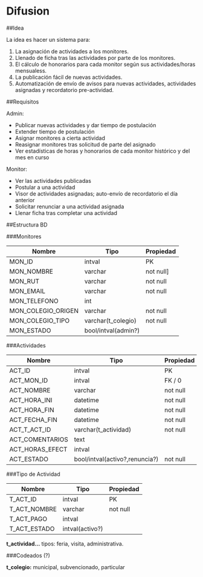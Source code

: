 # Difusion

##Idea

La idea es hacer un sistema para:

1. La asignación de actividades a los monitores.
2. Llenado de ficha tras las actividades por parte de los monitores.
3. El cálculo de honorarios para cada monitor según sus actividades/horas mensualess.
4. La publicación fácil de nuevas actividades.
5. Automatización de envío de avisos para nuevas actividades, actividades asignadas y recordatorio pre-actividad.


##Requisitos

Admin:
- Publicar nuevas actividades y dar tiempo de postulación
- Extender tiempo de postulación
- Asignar monitores a cierta actividad
- Reasignar monitores tras solicitud de parte del asignado
- Ver estadísticas de horas y honorarios de cada monitor histórico y del mes en curso


Monitor:
- Ver las actividades publicadas
- Postular a una actividad 
- Visor de actividades asignadas; auto-envío de recordatorio el día anterior
- Solicitar renunciar a una actividad asignada
- Llenar ficha tras completar una actividad


##Estructura BD

###Monitores

| Nombre | Tipo | Propiedad |
| ------ | ---- | --------- |
| MON_ID | intval | PK | 
| MON_NOMBRE | varchar | not null] |
| MON_RUT | varchar | not null |
| MON_EMAIL | varchar | not null | 
| MON_TELEFONO | int |  | 
| MON_COLEGIO_ORIGEN | varchar | not null | 
| MON_COLEGIO_TIPO | varchar(t_colegio) | not null |
| MON_ESTADO | bool/intval(admin?) | |

###Actividades

| Nombre | Tipo | Propiedad |
| ------ | ---- | --------- |
| ACT_ID  | intval | PK | 
| ACT_MON_ID  | intval | FK / 0 | 
| ACT_NOMBRE | varchar | not null | 
| ACT_HORA_INI | datetime | not null |
| ACT_HORA_FIN | datetime | not null |
| ACT_FECHA_FIN | datetime | not null |
| ACT_T_ACT_ID | varchar(t_actividad) | not null |
| ACT_COMENTARIOS | text | |
| ACT_HORAS_EFECT | intval | |
| ACT_ESTADO | bool/intval(activo?,renuncia?) | not null |

###Tipo de Actividad

| Nombre | Tipo | Propiedad |
| ------ | ---- | --------- |
| T_ACT_ID  | intval | PK | 
| T_ACT_NOMBRE | varchar | not null | 
| T_ACT_PAGO | intval |  |
| T_ACT_ESTADO | intval(activo?) | |

**t_actividad...** tipos: feria, visita, administrativa. 

###Codeados (?)

**t_colegio:** municipal, subvencionado, particular
